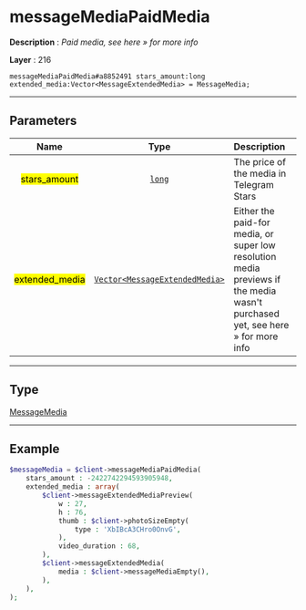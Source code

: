 # messageMediaPaidMedia

**Description** : *Paid media, see here &raquo; for more info*

**Layer** : 216

```tl
messageMediaPaidMedia#a8852491 stars_amount:long extended_media:Vector<MessageExtendedMedia> = MessageMedia;
```

---

## Parameters

| Name | Type | Description |
| :---: | :---: | :--- |
| <mark>stars_amount</mark> | [`long`](type/long) | The price of the media in Telegram Stars |
| <mark>extended_media</mark> | [`Vector<MessageExtendedMedia>`](type/MessageExtendedMedia) | Either the paid-for media, or super low resolution media previews if the media wasn't purchased yet, see here » for more info |

---

## Type

[MessageMedia](type/MessageMedia)

---

## Example

```php
$messageMedia = $client->messageMediaPaidMedia(
	stars_amount : -2422742294593905948,
	extended_media : array(
		$client->messageExtendedMediaPreview(
			w : 27,
			h : 76,
			thumb : $client->photoSizeEmpty(
				type : 'XbIBcA3CHro0OnvG',
			),
			video_duration : 68,
		),
		$client->messageExtendedMedia(
			media : $client->messageMediaEmpty(),
		),
	),
);
```